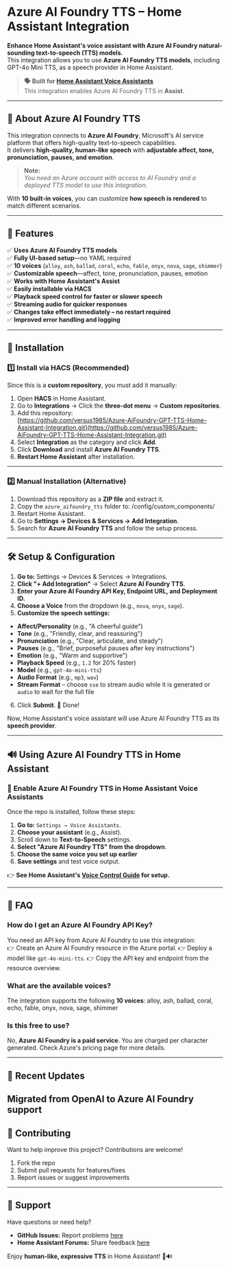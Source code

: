 # Azure AI Foundry TTS – Home Assistant Integration

**Enhance Home Assistant's voice assistant with Azure AI Foundry natural-sounding text-to-speech (TTS) models.**  
This integration allows you to use **Azure AI Foundry TTS models**, including GPT-4o Mini TTS, as a speech provider in Home Assistant.

> **🗣️ Built for [Home Assistant Voice Assistants](https://www.home-assistant.io/voice_control/)**  
> This integration enables Azure AI Foundry TTS in **Assist**.

---

## 🎤 About Azure AI Foundry TTS  

This integration connects to **Azure AI Foundry**, Microsoft's AI service platform that offers high-quality text-to-speech capabilities.  
It delivers **high-quality, human-like speech** with **adjustable affect, tone, pronunciation, pauses, and emotion**.

> **Note:**  
> *You need an Azure account with access to AI Foundry and a deployed TTS model to use this integration.*

With **10 built-in voices**, you can customize **how speech is rendered** to match different scenarios.

---

## 🚀 Features  

✅ **Uses Azure AI Foundry TTS models**  
✅ **Fully UI-based setup**—no YAML required  
✅ **10 voices** (`alloy`, `ash`, `ballad`, `coral`, `echo`, `fable`, `onyx`, `nova`, `sage`, `shimmer`)  
✅ **Customizable speech**—affect, tone, pronunciation, pauses, emotion  
✅ **Works with Home Assistant's Assist**  
✅ **Easily installable via HACS**  
✅ **Playback speed control for faster or slower speech**  
✅ **Streaming audio for quicker responses**  
✅ **Changes take effect immediately – no restart required**  
✅ **Improved error handling and logging**  

---

## 🔧 Installation  

### 1️⃣ Install via HACS (Recommended)  

Since this is a **custom repository**, you must add it manually:

1. Open **HACS** in Home Assistant.  
2. Go to **Integrations** → Click the **three-dot menu** → **Custom repositories**.  
3. Add this repository:  
   [https://github.com/versus1985/Azure-AiFoundry-GPT-TTS-Home-Assistant-Integration.git](https://github.com/versus1985/Azure-AiFoundry-GPT-TTS-Home-Assistant-Integration.git)
4. Select **Integration** as the category and click **Add**.  
5. Click **Download** and install **Azure AI Foundry TTS**.  
6. **Restart Home Assistant** after installation.  

---

### 2️⃣ Manual Installation (Alternative)  

1. Download this repository as a **ZIP file** and extract it.  
2. Copy the `azure_aifoundry_tts` folder to:  /config/custom_components/  
3. Restart Home Assistant.  
4. Go to **Settings → Devices & Services → Add Integration**.  
5. Search for **Azure AI Foundry TTS** and follow the setup process.  

---

## 🛠️ Setup & Configuration  

1. **Go to:** Settings → Devices & Services → Integrations.  
2. **Click "+ Add Integration"** → Select **Azure AI Foundry TTS**.  
3. **Enter your Azure AI Foundry API Key, Endpoint URL, and Deployment ID.**  
4. **Choose a Voice** from the dropdown (e.g., `nova`, `onyx`, `sage`).  
5. **Customize the speech settings:**  
- **Affect/Personality** (e.g., "A cheerful guide")  
- **Tone** (e.g., "Friendly, clear, and reassuring")  
- **Pronunciation** (e.g., "Clear, articulate, and steady")  
- **Pauses** (e.g., "Brief, purposeful pauses after key instructions")
- **Emotion** (e.g., "Warm and supportive")
- **Playback Speed** (e.g., `1.2` for 20% faster)
- **Model** (e.g., `gpt-4o-mini-tts`)
- **Audio Format** (e.g., `mp3`, `wav`)
- **Stream Format** – choose `sse` to stream audio while it is generated or `audio` to wait for the full file
6. Click **Submit**. 🎉 Done!  

Now, Home Assistant's voice assistant will use Azure AI Foundry TTS as its **speech provider**.

---

## 🔊 Using Azure AI Foundry TTS in Home Assistant  

### 🔹 **Enable Azure AI Foundry TTS in Home Assistant Voice Assistants**  

Once the repo is installed, follow these steps:  

1. **Go to:** `Settings → Voice Assistants`.  
2. **Choose your assistant** (e.g., Assist).  
3. Scroll down to **Text-to-Speech** settings.  
4. **Select "Azure AI Foundry TTS" from the dropdown**.  
5. **Choose the same voice you set up earlier**    
6. **Save settings** and test voice output.

👉 **See Home Assistant's [Voice Control Guide](https://www.home-assistant.io/voice_control/) for setup.**  

---

## 📝 FAQ  

### **How do I get an Azure AI Foundry API Key?**  
You need an API key from Azure AI Foundry to use this integration:  
👉 Create an Azure AI Foundry resource in the Azure portal.
👉 Deploy a model like `gpt-4o-mini-tts`.
👉 Copy the API key and endpoint from the resource overview.

### **What are the available voices?**
The integration supports the following **10 voices**:  alloy, ash, ballad, coral, echo, fable, onyx, nova, sage, shimmer

### **Is this free to use?**  
No, **Azure AI Foundry is a paid service**. You are charged per character generated. Check Azure's pricing page for more details.  

---

## 🔄 Recent Updates  

Migrated from OpenAI to Azure AI Foundry support
---  

## 🤝 Contributing  

Want to help improve this project? Contributions are welcome!  

1. Fork the repo  
2. Submit pull requests for features/fixes  
3. Report issues or suggest improvements  

---

## 📢 Support  

Have questions or need help?  
- **GitHub Issues:** Report problems [here](https://github.com/versus1985/Azure-AiFoundry-GPT-TTS-Home-Assistant-Integration/issues)  
- **Home Assistant Forums:** Share feedback [here](https://community.home-assistant.io)  

Enjoy **human-like, expressive TTS** in Home Assistant! 🎤🔊  